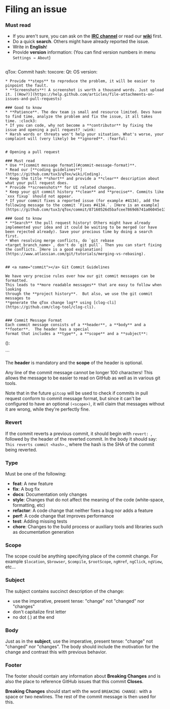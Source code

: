 # Filing an issue

### Must read
* If you aren't sure, you can ask on the [**IRC channel**](https://webchat.freenode.net/?channels=qtox) or read our [**wiki**](https://github.com/tux3/qTox/wiki) first.
* Do a quick **search**. Others might have already reported the issue.
* Write in **English**!
* Provide **version** information: (You can find version numbers in menu `Settings → About`)
  ```
qTox: 
Commit hash: 
toxcore: 
Qt: 
OS version: 

  ```
* Provide **steps** to reproduce the problem, it will be easier to pinpoint the fault.
* **Screenshots**! A screenshot is worth a thousand words. Just upload it. [(How?)](https://help.github.com/articles/file-attachments-on-issues-and-pull-requests)

### Good to know
* **Patience**. The dev team is small and resource limited. Devs have to find time, analyze the problem and fix the issue, it all takes time. :clock3:
* If you can code, why not become a **contributor** by fixing the issue and opening a pull request? :wink:
* Harsh words or threats won't help your situation. What's worse, your complaint will (very likely) be **ignored**. :fearful:


# Opening a pull request

### Must read
* Use **[commit message format](#commit-message-format)**.
* Read our [**coding guidelines**](https://github.com/tux3/qTox/wiki/Coding).
* Keep the title **short** and provide a **clear** description about what your pull request does.
* Provide **screenshots** for UI related changes.
* Keep your git commit history **clean** and **precise**. Commits like `xxx fixup` should not appear.
* If your commit fixes a reported issue (for example #4134), add the following message to the commit `Fixes #4134.`. [Here is an example](https://github.com/tux3/qTox/commit/87160526d5bafcee7869d6741a06045e13d731d5).

### Good to know
* **Search** the pull request history! Others might have already implemented your idea and it could be waiting to be merged (or have been rejected already). Save your precious time by doing a search first.
* When resolving merge conflicts, do `git rebase <target_branch_name>`, don't do `git pull`. Then you can start fixing the conflicts. [Here is a good explanation](https://www.atlassian.com/git/tutorials/merging-vs-rebasing).


## <a name="commit"></a> Git Commit Guidelines

We have very precise rules over how our git commit messages can be formatted.
This leads to **more readable messages** that are easy to follow when looking
through the **project history**.  But also, we use the git commit messages to
**generate the qTox change log** using [clog-cli]
(https://github.com/clog-tool/clog-cli).


### Commit Message Format
Each commit message consists of a **header**, a **body** and a **footer**.  The header has a special
format that includes a **type**, a **scope** and a **subject**:

```
<type>(<scope>): <subject>
<BLANK LINE>
<body>
<BLANK LINE>
<footer>
```

The **header** is mandatory and the **scope** of the header is optional.

Any line of the commit message cannot be longer 100 characters! This allows the message to be easier
to read on GitHub as well as in various git tools.

Note that in the future `gitcop` will be used to check if commits in pull
request conform to commit message format, but since it can't be configured to
have an optional `(<scope>)`, it will claim that messages without it are wrong,
while they're perfectly fine.

### Revert
If the commit reverts a previous commit, it should begin with `revert: `, followed by the header of the reverted commit. In the body it should say: `This reverts commit <hash>.`, where the hash is the SHA of the commit being reverted.

### Type
Must be one of the following:

* **feat**: A new feature
* **fix**: A bug fix
* **docs**: Documentation only changes
* **style**: Changes that do not affect the meaning of the code (white-space, formatting, etc)
* **refactor**: A code change that neither fixes a bug nor adds a feature
* **perf**: A code change that improves performance
* **test**: Adding missing tests
* **chore**: Changes to the build process or auxiliary tools and libraries such as documentation
  generation

### Scope
The scope could be anything specifying place of the commit change. For example `$location`,
`$browser`, `$compile`, `$rootScope`, `ngHref`, `ngClick`, `ngView`, etc...

### Subject
The subject contains succinct description of the change:

* use the imperative, present tense: "change" not "changed" nor "changes"
* don't capitalize first letter
* no dot (.) at the end

### Body
Just as in the **subject**, use the imperative, present tense: "change" not "changed" nor "changes".
The body should include the motivation for the change and contrast this with previous behavior.

### Footer
The footer should contain any information about **Breaking Changes** and is also the place to
reference GitHub issues that this commit **Closes**.

**Breaking Changes** should start with the word `BREAKING CHANGE:` with a space or two newlines. The rest of the commit message is then used for this.
